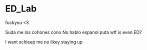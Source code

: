 # ED_Lab
fuckyou <3

Suda me los cohones cono
No hablo espanol puta
wtf is even ED?












I want schleep
me no likey staying up
